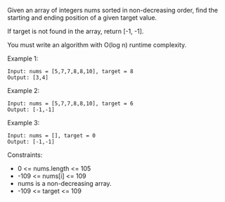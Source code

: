 Given an array of integers nums sorted in non-decreasing order, find the starting and ending position of a given target value.

If target is not found in the array, return [-1, -1].

You must write an algorithm with O(log n) runtime complexity.

 

Example 1:
```
Input: nums = [5,7,7,8,8,10], target = 8
Output: [3,4]
```
Example 2:
```
Input: nums = [5,7,7,8,8,10], target = 6
Output: [-1,-1]
```
Example 3:
```
Input: nums = [], target = 0
Output: [-1,-1]
``` 

Constraints:

- 0 <= nums.length <= 105
- -109 <= nums[i] <= 109
- nums is a non-decreasing array.
- -109 <= target <= 109
